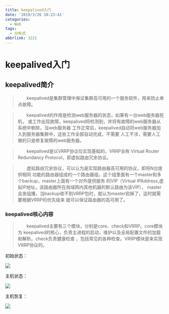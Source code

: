 ```yaml
---
title: keepalived入门
date: '2019/3/26 10:23:41'
categories:
  - Web
tags:
  - 分布式
abbrlink: 3221
---
```

# keepalived入门

## keepalived简介
>&emsp;&emsp;keepalived是集群管理中保证集群高可用的一个服务软件，用来防止单点故障。

>&emsp;&emsp;keepalived的作用是检测web服务器的状态，如果有一台web服务器死机，
或工作出现故障，keepalived将检测到，并将有故障的web服务器从系统中剔除，当web服务器
工作正常后，keepalived自动将web服务器加入到服务器集群中，这些工作全部自动完成，不需要
人工干涉，需要人工做的只是修复故障的web服务器。

>&emsp;&emsp;keepalived是以VRRP协议位实现基础的，VRRP全称 Virtual Router
Redundancy Protocol，即虚拟路由冗余协议。

>&emsp;&emsp;虚拟路由冗余协议，可以认为是实现路由器高可用的协议，即将N台提供相同
功能的路由器组成的一个路由器组，这个组里面有一个master和多个backup，master上面有一个对外提供服务
的VIP（Virtual IPAddress,虚拟IP地址，该路由器所在局域网内其他机器的默认路由为该VIP），
master会发组播，当backup收不到VRRP包时，就认为master宕掉了，这时就需要根据VRRP的优先级来
就可以保证路由器的高可用了。

<!--more-->

### keepalived核心内容

>&emsp;&emsp;keepalived主要有三个模块，分别是core、check和VRRP。core模块为
keepalived的核心，负责主进程的启动、维护以及全局配置文件的加载和解析。check负责健康检查
，包括常见的各种检查。VRRP模块是来实现VRRP协议的。

初始状态：
>
![](https://github.com/wangfanming/wangfanming.GitHub.io/blob/master/image/keep1.bmp)

主机状态：
>
![](https://github.com/wangfanming/wangfanming.GitHub.io/blob/master/image/keep2.bmp)

主机恢复：
>
![](https://github.com/wangfanming/wangfanming.GitHub.io/blob/master/image/keep3.bmp)

